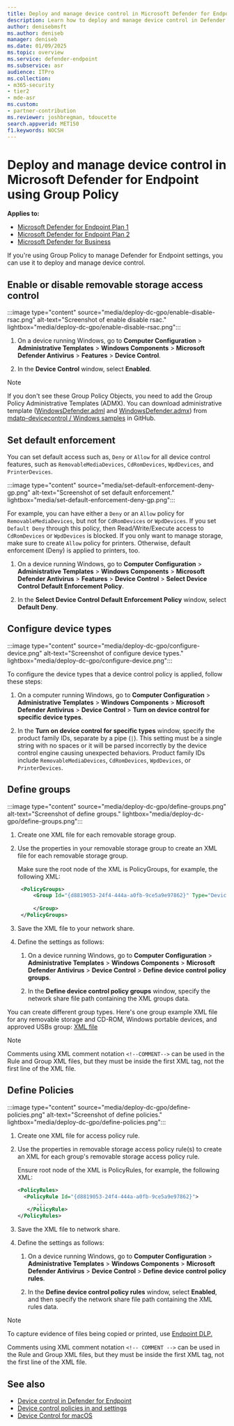```yaml
---
title: Deploy and manage device control in Microsoft Defender for Endpoint with Group Policy           
description: Learn how to deploy and manage device control in Defender for Endpoint using Group Policy
author: denisebmsft
ms.author: deniseb
manager: deniseb 
ms.date: 01/09/2025
ms.topic: overview
ms.service: defender-endpoint
ms.subservice: asr
audience: ITPro
ms.collection: 
- m365-security
- tier2
- mde-asr
ms.custom: 
- partner-contribution
ms.reviewer: joshbregman, tdoucette
search.appverid: MET150
f1.keywords: NOCSH 
---
```


# Deploy and manage device control in Microsoft Defender for Endpoint using Group Policy

**Applies to:**

- [Microsoft Defender for Endpoint Plan 1](microsoft-defender-endpoint.md)
- [Microsoft Defender for Endpoint Plan 2](microsoft-defender-endpoint.md)
- [Microsoft Defender for Business](/defender-business)

If you're using Group Policy to manage Defender for Endpoint settings, you can use it to deploy and manage device control.

## Enable or disable removable storage access control

:::image type="content" source="media/deploy-dc-gpo/enable-disable-rsac.png" alt-text="Screenshot of enable disable rsac." lightbox="media/deploy-dc-gpo/enable-disable-rsac.png":::

1. On a device running Windows, go to **Computer Configuration** > **Administrative Templates** > **Windows Components** > **Microsoft Defender Antivirus** > **Features** > **Device Control**.

2. In the **Device Control** window, select **Enabled**.

> [!NOTE]
> If you don't see these Group Policy Objects, you need to add the Group Policy Administrative Templates (ADMX). You can download administrative template ([WindowsDefender.adml](https://github.com/microsoft/mdatp-devicecontrol/blob/main/windows/WindowsDefender.adml) and [WindowsDefender.admx](https://github.com/microsoft/mdatp-devicecontrol/blob/main/windows/WindowsDefender.admx)) from [mdatp-devicecontrol / Windows samples](https://github.com/microsoft/mdatp-devicecontrol/tree/main/windows) in GitHub.

## Set default enforcement

You can set default access such as, `Deny` or `Allow` for all device control features, such as `RemovableMediaDevices`, `CdRomDevices`, `WpdDevices`, and `PrinterDevices`.

:::image type="content" source="media/set-default-enforcement-deny-gp.png" alt-text="Screenshot of set default enforcement." lightbox="media/set-default-enforcement-deny-gp.png":::

For example, you can have either a `Deny` or an `Allow` policy for `RemovableMediaDevices`, but not for `CdRomDevices` or `WpdDevices`. If you set `Default Deny` through this policy, then Read/Write/Execute access to `CdRomDevices` or `WpdDevices` is blocked. If you only want to manage storage, make sure to create `Allow` policy for printers. Otherwise, default enforcement (Deny) is applied to printers, too.

1. On a device running Windows, go to **Computer Configuration** > **Administrative Templates** > **Windows Components** > **Microsoft Defender Antivirus** > **Features** > **Device Control** > **Select Device Control Default Enforcement Policy**.

2. In the **Select Device Control Default Enforcement Policy** window, select **Default Deny**.

## Configure device types

:::image type="content" source="media/deploy-dc-gpo/configure-device.png" alt-text="Screenshot of configure device types." lightbox="media/deploy-dc-gpo/configure-device.png":::

To configure the device types that a device control policy is applied, follow these steps:

1. On a computer running Windows, go to **Computer Configuration** > **Administrative Templates** > **Windows Components** > **Microsoft Defender Antivirus** > **Device Control** > **Turn on device control for specific device types**.

2. In the **Turn on device control for specific types** window, specify the product family IDs, separate by a pipe (`|`). This setting must be a single string with no spaces or it will be parsed incorrectly by the device control engine causing unexpected behaviors. Product family IDs include `RemovableMediaDevices`, `CdRomDevices`, `WpdDevices`, or `PrinterDevices`.

## Define groups

:::image type="content" source="media/deploy-dc-gpo/define-groups.png" alt-text="Screenshot of define groups." lightbox="media/deploy-dc-gpo/define-groups.png":::

1. Create one XML file for each removable storage group. 

2. Use the properties in your removable storage group to create an XML file for each removable storage group.

   Make sure the root node of the XML is PolicyGroups, for example, the following XML:

   ```xml
    <PolicyGroups>
        <Group Id="{d8819053-24f4-444a-a0fb-9ce5a9e97862}" Type="Device">
             
        </Group>
    </PolicyGroups>
    ```

3. Save the XML file to your network share.

4. Define the settings as follows:

   1. On a device running Windows, go to **Computer Configuration** > **Administrative Templates** > **Windows Components** > **Microsoft Defender Antivirus** > **Device Control** > **Define device control policy groups**.

   2. In the **Define device control policy groups** window, specify the network share file path containing the XML groups data.

You can create different group types. Here's one group example XML file for any removable storage and CD-ROM, Windows portable devices, and approved USBs group: [XML file](https://github.com/microsoft/mdatp-devicecontrol/blob/main/windows/device/Group%20Policy/Scenario%202%20GPO%20Removable%20Storage%20Group.xml)

> [!NOTE]
> Comments using XML comment notation `<!--COMMENT-->` can be used in the Rule and Group XML files, but they must be inside the first XML tag, not the first line of the XML file.

## Define Policies

:::image type="content" source="media/deploy-dc-gpo/define-policies.png" alt-text="Screenshot of define policies." lightbox="media/deploy-dc-gpo/define-policies.png":::


1. Create one XML file for access policy rule.

2. Use the properties in removable storage access policy rule(s) to create an XML for each group's removable storage access policy rule. 

   Ensure root node of the XML is PolicyRules, for example, the following XML:

   ```xml
   <PolicyRules>
     <PolicyRule Id="{d8819053-24f4-444a-a0fb-9ce5a9e97862}">
         ...
      </PolicyRule> 
   </PolicyRules>
   ```

3. Save the XML file to network share.

4. Define the settings as follows:

   1. On a device running Windows, go to **Computer Configuration** > **Administrative Templates** > **Windows Components** > **Microsoft Defender Antivirus** > **Device Control** > **Define device control policy rules**.

   2. In the **Define device control policy rules** window, select **Enabled**, and then specify the network share file path containing the XML rules data.

> [!NOTE]
> To capture evidence of files being copied or printed, use [Endpoint DLP.](/purview/dlp-copy-matched-items-get-started?tabs=purview-portal%2Cpurview)
> 
> Comments using XML comment notation `<!-- COMMENT -->` can be used in the Rule and Group XML files, but they must be inside the first XML tag, not the first line of the XML file.

## See also

- [Device control in Defender for Endpoint](device-control-overview.md)
- [Device control policies in and settings](device-control-policies.md)
- [Device Control for macOS](mac-device-control-overview.md)


